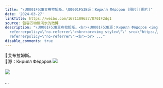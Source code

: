 ```yaml
---
title: "\U0001F53B艾布拉姆斯。\U0001F53B源：Кирилл Фёдоров [图片][图片]"
date: '2024-03-27'
linkTitle: https://weibo.com/1671109627/O70IF2dq1
source: 包容万物恒河水的微博
description: "\U0001F53B艾布拉姆斯。<br>\U0001F53B源：Кирилл Фёдоров <img style=\"\" src=\"https://tvax1.sinaimg.cn/large/639b1bfbly1ho62cqlsp4j20zj0zkh57.jpg\"
  referrerpolicy=\"no-referrer\"><br><br><img style=\"\" src=\"https://tvax2.sinaimg.cn/large/639b1bfbly1ho62csqwjqj20zj0zkqnm.jpg\"
  referrerpolicy=\"no-referrer\"><br><br> ..."
disable_comments: true
---
```

🔻艾布拉姆斯。<br>🔻源：Кирилл Фёдоров <img style="" src="https://tvax1.sinaimg.cn/large/639b1bfbly1ho62cqlsp4j20zj0zkh57.jpg" referrerpolicy="no-referrer"><br><br><img style="" src="https://tvax2.sinaimg.cn/large/639b1bfbly1ho62csqwjqj20zj0zkqnm.jpg" referrerpolicy="no-referrer"><br><br> ...